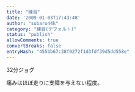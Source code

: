 ```yaml
---
title: "練習"
date: '2009-01-03T17:43:48'
author: "subaru44k"
category: "練習(デフォルト)"
status: "publish"
allowComments: true
convertBreaks: false
entryHash: "455bb67c38f0272f1d3fdf39d5dd558e"
---
```

32分ジョグ

痛みはほぼ走りに支障を与えない程度。
